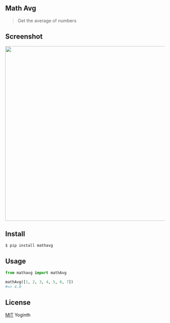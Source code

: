 ## Math Avg

> Get the average of numbers

## Screenshot

<img src="https://gitlab.com/yoginth/mathavg/raw/master/Screenshot.png" width="550">

## Install

```
$ pip install mathavg
```

## Usage

```python
from mathavg import mathAvg

mathAvg([1, 2, 3, 4, 5, 6, 7])
#=> 4.0
```

## License

[MIT][license] Yoginth

[LICENSE]: https://mit.yoginth.com
